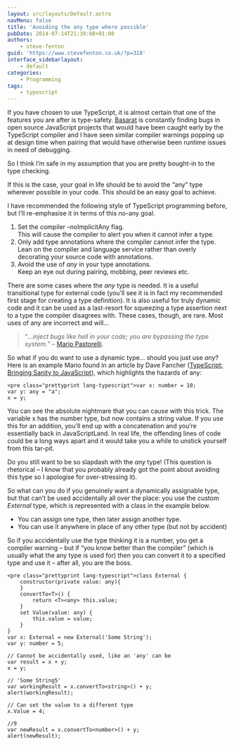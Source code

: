 ```yaml
---
layout: src/layouts/Default.astro
navMenu: false
title: 'Avoiding the any type where possible'
pubDate: 2014-07-14T21:39:08+01:00
authors:
    - steve-fenton
guid: 'https://www.stevefenton.co.uk/?p=318'
interface_sidebarlayout:
    - default
categories:
    - Programming
tags:
    - typescript
---
```


If you have chosen to use TypeScript, it is almost certain that one of the features you are after is type-safety. [Basarat](http://www.basarat.com/) is constantly finding bugs in open source JavaScript projects that would have been caught early by the TypeScript compiler and I have seen similar compiler warnings popping up at design time when pairing that would have otherwise been runtime issues in need of debugging.

So I think I’m safe in my assumption that you are pretty bought-in to the type checking.

If this is the case, your goal in life should be to avoid the “any” type wherever possible in your code. This should be an easy goal to achieve.

I have recommended the following style of TypeScript programming before, but I’ll re-emphasise it in terms of this no-any goal.

1. Set the compiler –noImplicitAny flag.  
    This will cause the compiler to alert you when it cannot infer a type.
2. Only add type annotations where the compiler cannot infer the type.  
    Lean on the compiler and language service rather than overly decorating your source code with annotations.
3. Avoid the use of *any* in your type annotations.  
    Keep an eye out during pairing, mobbing, peer reviews etc.

There are some cases where the *any* type is needed. It is a useful transitional type for external code (you’ll see it is in fact my recommended first stage for creating a type definition). It is also useful for truly dynamic code and it can be used as a last-resort for squeezing a type assertion next to a type the compiler disagrees with. These cases, though, are rare. Most uses of any are incorrect and will…

> “*…inject bugs like hell in your code; you are bypassing the type system.*” – [Mario Pastorelli](https://twitter.com/mapastr).

So what if you do want to use a dynamic type… should you just use *any*? Here is an example Mario found in an article by Dave Fancher ([TypeScript: Bringing Sanity to JavaScript](http://davefancher.com/2014/07/11/typescript-bringing-sanity-to-javascript/)), which highlights the hazards of any:

```
<pre class="prettyprint lang-typescript">var x: number = 10;
var y: any = "a";
x = y;
```
You can see the absolute nightmare that you can cause with this trick. The variable x has the number type, but now contains a string value. If you use this for an addition, you’ll end up with a concatenation and you’re essentially back in JavaScriptLand. In real life, the offending lines of code could be a long ways apart and it would take you a while to unstick yourself from this tar-pit.

Do you still want to be so slapdash with the *any* type! (This question is rhetorical – I know that you probably already got the point about avoiding this type so I apologise for over-stressing it).

So what can you do if you genuinely want a dynamically assignable type, but that can’t be used accidentally all over the place: you use the custom *External* type, which is represented with a class in the example below.

- You can assign one type, then later assign another type.
- You can use it anywhere in place of any other type (but not by accident)

So if you accidentally use the type thinking it is a number, you get a compiler warning – but if “you know better than the compiler” (which is usually what the any type is used for) then you can convert it to a specified type and use it – after all, you are the boss.

```
<pre class="prettyprint lang-typescript">class External {
    constructor(private value: any){
    }
    convertTo<T>() {
        return <T><any> this.value;
    }
    set Value(value: any) {
        this.value = value;
    }
}
var x: External = new External('Some String');
var y: number = 5;

// Cannot be accidentally used, like an 'any' can be
var result = x + y;
x = y;

// 'Some String5'
var workingResult = x.convertTo<string>() + y;
alert(workingResult);

// Can set the value to a different type
x.Value = 4;

//9
var newResult = x.convertTo<number>() + y;
alert(newResult);
```